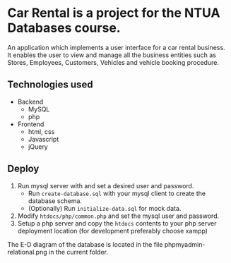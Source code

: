 # Car Rental is a project for the NTUA Databases course.
An application which implements a user interface for a car rental business. It enables the user to view and manage all the business entities such as Stores, Employees, Customers, Vehicles and vehicle booking procedure.

## Technologies used
  - Backend
    - MySQL
    - php
  - Frontend
    - html, css
    - Javascript
    - jQuery

## Deploy
1. Run mysql server with and set a desired user and password.
    - Run `create-database.sql` with your mysql client to create the database schema.
    - (Optionally) Run `initialize-data.sql` for mock data.
2. Modify `htdocs/php/common.php` and set the mysql user and password.
3. Setup a php server and copy the `htdocs` contents to your php server deployment location (for development preferably choose xampp)


The E-D diagram of the database is located in the file phpmyadmin-relational.png in the current folder.
